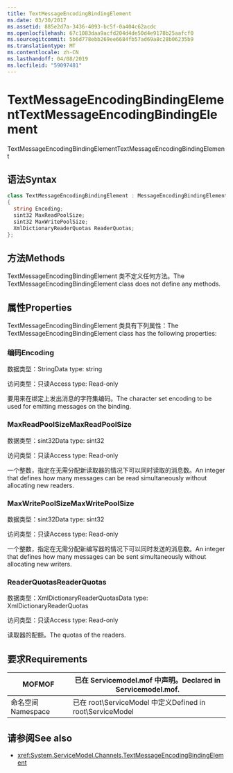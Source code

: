 ```yaml
---
title: TextMessageEncodingBindingElement
ms.date: 03/30/2017
ms.assetid: 885e2d7a-3436-4093-bc5f-0a404c62acdc
ms.openlocfilehash: 67c1083daa9acfd204d4de50d4e9178b25aafcf0
ms.sourcegitcommit: 5b6d778ebb269ee6684fb57ad69a8c28b06235b9
ms.translationtype: MT
ms.contentlocale: zh-CN
ms.lasthandoff: 04/08/2019
ms.locfileid: "59097481"
---
```

# <a name="textmessageencodingbindingelement"></a><span data-ttu-id="86d22-102">TextMessageEncodingBindingElement</span><span class="sxs-lookup"><span data-stu-id="86d22-102">TextMessageEncodingBindingElement</span></span>
<span data-ttu-id="86d22-103">TextMessageEncodingBindingElement</span><span class="sxs-lookup"><span data-stu-id="86d22-103">TextMessageEncodingBindingElement</span></span>  
  
## <a name="syntax"></a><span data-ttu-id="86d22-104">语法</span><span class="sxs-lookup"><span data-stu-id="86d22-104">Syntax</span></span>  
  
```csharp
class TextMessageEncodingBindingElement : MessageEncodingBindingElement  
{  
  string Encoding;  
  sint32 MaxReadPoolSize;  
  sint32 MaxWritePoolSize;  
  XmlDictionaryReaderQuotas ReaderQuotas;  
};  
```  
  
## <a name="methods"></a><span data-ttu-id="86d22-105">方法</span><span class="sxs-lookup"><span data-stu-id="86d22-105">Methods</span></span>  
 <span data-ttu-id="86d22-106">TextMessageEncodingBindingElement 类不定义任何方法。</span><span class="sxs-lookup"><span data-stu-id="86d22-106">The TextMessageEncodingBindingElement class does not define any methods.</span></span>  
  
## <a name="properties"></a><span data-ttu-id="86d22-107">属性</span><span class="sxs-lookup"><span data-stu-id="86d22-107">Properties</span></span>  
 <span data-ttu-id="86d22-108">TextMessageEncodingBindingElement 类具有下列属性：</span><span class="sxs-lookup"><span data-stu-id="86d22-108">The TextMessageEncodingBindingElement class has the following properties:</span></span>  
  
### <a name="encoding"></a><span data-ttu-id="86d22-109">编码</span><span class="sxs-lookup"><span data-stu-id="86d22-109">Encoding</span></span>  
 <span data-ttu-id="86d22-110">数据类型：String</span><span class="sxs-lookup"><span data-stu-id="86d22-110">Data type: string</span></span>  
  
 <span data-ttu-id="86d22-111">访问类型：只读</span><span class="sxs-lookup"><span data-stu-id="86d22-111">Access type: Read-only</span></span>  
  
 <span data-ttu-id="86d22-112">要用来在绑定上发出消息的字符集编码。</span><span class="sxs-lookup"><span data-stu-id="86d22-112">The character set encoding to be used for emitting messages on the binding.</span></span>  
  
### <a name="maxreadpoolsize"></a><span data-ttu-id="86d22-113">MaxReadPoolSize</span><span class="sxs-lookup"><span data-stu-id="86d22-113">MaxReadPoolSize</span></span>  
 <span data-ttu-id="86d22-114">数据类型：sint32</span><span class="sxs-lookup"><span data-stu-id="86d22-114">Data type: sint32</span></span>  
  
 <span data-ttu-id="86d22-115">访问类型：只读</span><span class="sxs-lookup"><span data-stu-id="86d22-115">Access type: Read-only</span></span>  
  
 <span data-ttu-id="86d22-116">一个整数，指定在无需分配新读取器的情况下可以同时读取的消息数。</span><span class="sxs-lookup"><span data-stu-id="86d22-116">An integer that defines how many messages can be read simultaneously without allocating new readers.</span></span>  
  
### <a name="maxwritepoolsize"></a><span data-ttu-id="86d22-117">MaxWritePoolSize</span><span class="sxs-lookup"><span data-stu-id="86d22-117">MaxWritePoolSize</span></span>  
 <span data-ttu-id="86d22-118">数据类型：sint32</span><span class="sxs-lookup"><span data-stu-id="86d22-118">Data type: sint32</span></span>  
  
 <span data-ttu-id="86d22-119">访问类型：只读</span><span class="sxs-lookup"><span data-stu-id="86d22-119">Access type: Read-only</span></span>  
  
 <span data-ttu-id="86d22-120">一个整数，指定在无需分配新编写器的情况下可以同时发送的消息数。</span><span class="sxs-lookup"><span data-stu-id="86d22-120">An integer that defines how many messages can be sent simultaneously without allocating new writers.</span></span>  
  
### <a name="readerquotas"></a><span data-ttu-id="86d22-121">ReaderQuotas</span><span class="sxs-lookup"><span data-stu-id="86d22-121">ReaderQuotas</span></span>  
 <span data-ttu-id="86d22-122">数据类型：XmlDictionaryReaderQuotas</span><span class="sxs-lookup"><span data-stu-id="86d22-122">Data type: XmlDictionaryReaderQuotas</span></span>  
  
 <span data-ttu-id="86d22-123">访问类型：只读</span><span class="sxs-lookup"><span data-stu-id="86d22-123">Access type: Read-only</span></span>  
  
 <span data-ttu-id="86d22-124">读取器的配额。</span><span class="sxs-lookup"><span data-stu-id="86d22-124">The quotas of the readers.</span></span>  
  
## <a name="requirements"></a><span data-ttu-id="86d22-125">要求</span><span class="sxs-lookup"><span data-stu-id="86d22-125">Requirements</span></span>  
  
|<span data-ttu-id="86d22-126">MOF</span><span class="sxs-lookup"><span data-stu-id="86d22-126">MOF</span></span>|<span data-ttu-id="86d22-127">已在 Servicemodel.mof 中声明。</span><span class="sxs-lookup"><span data-stu-id="86d22-127">Declared in Servicemodel.mof.</span></span>|  
|---------|-----------------------------------|  
|<span data-ttu-id="86d22-128">命名空间</span><span class="sxs-lookup"><span data-stu-id="86d22-128">Namespace</span></span>|<span data-ttu-id="86d22-129">已在 root\ServiceModel 中定义</span><span class="sxs-lookup"><span data-stu-id="86d22-129">Defined in root\ServiceModel</span></span>|  
  
## <a name="see-also"></a><span data-ttu-id="86d22-130">请参阅</span><span class="sxs-lookup"><span data-stu-id="86d22-130">See also</span></span>

- <xref:System.ServiceModel.Channels.TextMessageEncodingBindingElement>
